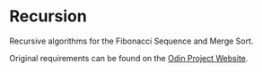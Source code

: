 # Recursion

Recursive algorithms for the Fibonacci Sequence and Merge Sort.

Original requirements can be found on the [Odin Project Website](https://www.theodinproject.com/lessons/javascript-recursion).
